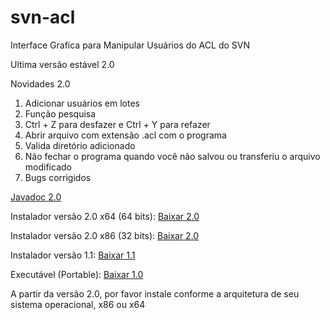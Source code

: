 # svn-acl
Interface Grafica para Manipular Usuários do ACL do SVN

Ultima versão estável 2.0

Novidades 2.0
 1. Adicionar usuários em lotes
 2. Função pesquisa
 3. Ctrl + Z para desfazer e Ctrl + Y para refazer
 4. Abrir arquivo com extensão .acl com o programa
 5. Valida diretório adicionado
 6. Não fechar o programa quando você não salvou ou transferiu o arquivo modificado
 7. Bugs corrigidos
 
[Javadoc 2.0](https://rawgit.com/Lhuckaz/svn-acl/v.2.0/svn-acl/doc/index.html)

Instalador versão 2.0 x64 (64 bits): 
[Baixar 2.0](https://github.com/Lhuckaz/svn-acl/blob/v.2.0/svn-acl-2.0_x64.exe?raw=true)

Instalador versão 2.0 x86 (32 bits): 
[Baixar 2.0](https://github.com/Lhuckaz/svn-acl/blob/v.2.0/svn-acl-2.0_x86.exe?raw=true)

Instalador versão 1.1: 
[Baixar 1.1](https://github.com/Lhuckaz/svn-acl/blob/v.1.1/svn-acl-1.1.exe?raw=true)

Executável (Portable): 
[Baixar 1.0](https://github.com/Lhuckaz/svn-acl/blob/master/svn-acl-1.0.exe?raw=true)

A partir da versão 2.0, por favor instale conforme a arquitetura de seu sistema operacional, x86 ou x64
